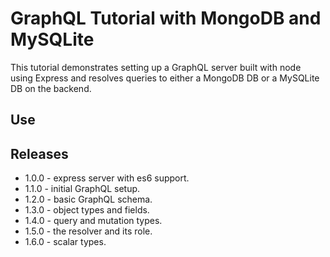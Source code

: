 # GraphQL Tutorial with MongoDB and MySQLite

This tutorial demonstrates setting up a GraphQL server built with node using Express and resolves queries to either a MongoDB DB or a MySQLite DB on the backend.

## Use

## Releases

- 1.0.0 - express server with es6 support.
- 1.1.0 - initial GraphQL setup.
- 1.2.0 - basic GraphQL schema.
- 1.3.0 - object types and fields.
- 1.4.0 - query and mutation types.
- 1.5.0 - the resolver and its role.
- 1.6.0 - scalar types.